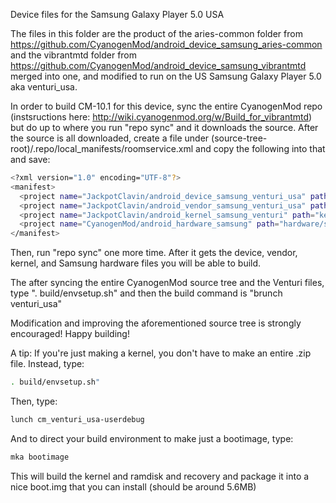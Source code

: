 Device files for the Samsung Galaxy Player 5.0 USA

The files in this folder are the product of the aries-common folder from https://github.com/CyanogenMod/android_device_samsung_aries-common
and the vibrantmtd folder from https://github.com/CyanogenMod/android_device_samsung_vibrantmtd merged into one, and modified to run on the
US Samsung Galaxy Player 5.0 aka venturi_usa.

In order to build CM-10.1 for this device, sync the entire CyanogenMod repo (instsructions here: http://wiki.cyanogenmod.org/w/Build_for_vibrantmtd) but do up to where you run "repo sync" and it downloads the source. After the source is all downloaded, create a file under (source-tree-root)/.repo/local_manifests/roomservice.xml and copy the following into that and save:

```bash
<?xml version="1.0" encoding="UTF-8"?>
<manifest>
  <project name="JackpotClavin/android_device_samsung_venturi_usa" path="device/samsung/venturi_usa" remote="github" />
  <project name="JackpotClavin/android_vendor_samsung_venturi_usa" path="vendor/samsung/venturi_usa" remote="github" />
  <project name="JackpotClavin/android_kernel_samsung_venturi" path="kernel/samsung/venturi" remote="github" />
  <project name="CyanogenMod/android_hardware_samsung" path="hardware/samsung" remote="github" />
</manifest>
```

Then, run "repo sync" one more time. After it gets the device, vendor, kernel, and Samsung hardware files you will be able to build.

The after syncing the entire CyanogenMod source tree and the Venturi files, type ". build/envsetup.sh" and then the build command is "brunch venturi_usa"

Modification and improving the aforementioned source tree is strongly encouraged! Happy building!

A tip: If you're just making a kernel, you don't have to make an entire .zip file. Instead, type:

```bash
. build/envsetup.sh"
```

Then, type:

```bash
lunch cm_venturi_usa-userdebug
```

And to direct your build environment to make just a bootimage, type:

```bash
mka bootimage
```

This will build the kernel and ramdisk and recovery and package it into a nice boot.img that you can install (should be around 5.6MB)
